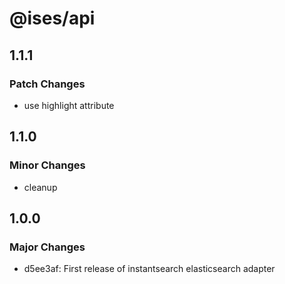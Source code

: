 # @ises/api

## 1.1.1

### Patch Changes

- use highlight attribute

## 1.1.0

### Minor Changes

- cleanup

## 1.0.0

### Major Changes

- d5ee3af: First release of instantsearch elasticsearch adapter

